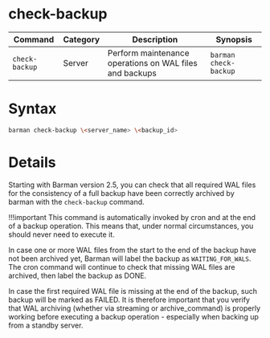 # check-backup

|**Command** | **Category** |  **Description**| **Synopsis**|
|------------|--------------|-----------------|----------|
|`check-backup`|Server|Perform maintenance operations on WAL files and backups|`barman check-backup`|

# Syntax
```bash
barman check-backup \<server_name> \<backup_id>
```
# Details

Starting with Barman version 2.5, you can check that all required WAL files for the consistency of a full backup have been correctly archived by barman with the `check-backup` command.


!!!important
    This command is automatically invoked by cron and at the end of a backup operation. This means that, under normal circumstances, you should never need to execute it.

In case one or more WAL files from the start to the end of the backup have not been archived yet, Barman will label the backup as `WAITING_FOR_WALS`. The cron command will continue to check that missing WAL files are archived, then label the backup as DONE.

In case the first required WAL file is missing at the end of the backup, such backup will be marked as FAILED. It is therefore important that you verify that WAL archiving (whether via streaming or archive_command) is properly working before executing a backup operation - especially when backing up from a standby server.